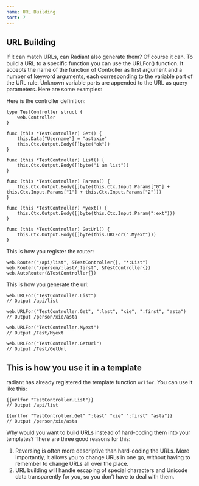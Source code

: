 ```yaml
---
name: URL Building
sort: 7
---
```


## URL Building
If it can match URLs, can Radiant also generate them? Of course it can. To build a URL to a specific function you can use the URLFor() function. It accepts the name of the function of Controller as first argument and a number of keyword arguments, each corresponding to the variable part of the URL rule. Unknown variable parts are appended to the URL as query parameters. Here are some examples:

Here is the controller definition:

```
type TestController struct {
	web.Controller
}

func (this *TestController) Get() {
	this.Data["Username"] = "astaxie"
	this.Ctx.Output.Body([]byte("ok"))
}

func (this *TestController) List() {
	this.Ctx.Output.Body([]byte("i am list"))
}

func (this *TestController) Params() {
	this.Ctx.Output.Body([]byte(this.Ctx.Input.Params["0"] + this.Ctx.Input.Params["1"] + this.Ctx.Input.Params["2"]))
}

func (this *TestController) Myext() {
	this.Ctx.Output.Body([]byte(this.Ctx.Input.Param(":ext")))
}

func (this *TestController) GetUrl() {
	this.Ctx.Output.Body([]byte(this.URLFor(".Myext")))
}
```

This is how you register the router:

```
web.Router("/api/list", &TestController{}, "*:List")
web.Router("/person/:last/:first", &TestController{})
web.AutoRouter(&TestController{})
```

This is how you generate the url:

```
web.URLFor("TestController.List")
// Output /api/list

web.URLFor("TestController.Get", ":last", "xie", ":first", "asta")
// Output /person/xie/asta

web.URLFor("TestController.Myext")
// Output /Test/Myext

web.URLFor("TestController.GetUrl")
// Output /Test/GetUrl
```

## This is how you use it in a template
radiant has already registered the template function `urlfor`. You can use it like this:

```
{{urlfor "TestController.List"}}
// Output /api/list

{{urlfor "TestController.Get" ":last" "xie" ":first" "asta"}}
// Output /person/xie/asta
```
	
Why would you want to build URLs instead of hard-coding them into your templates? There are three good reasons for this:

1. Reversing is often more descriptive than hard-coding the URLs. More importantly, it allows you to change URLs in one go, without having to remember to change URLs all over the place.
2. URL building will handle escaping of special characters and Unicode data transparently for you, so you don’t have to deal with them.
